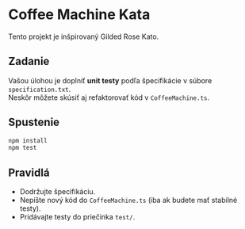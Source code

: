# Coffee Machine Kata

Tento projekt je inšpirovaný Gilded Rose Kato.

## Zadanie

Vašou úlohou je doplniť **unit testy** podľa špecifikácie v súbore `specification.txt`.  
Neskôr môžete skúsiť aj refaktorovať kód v `CoffeeMachine.ts`.

## Spustenie

```bash
npm install
npm test
```

## Pravidlá

- Dodržujte špecifikáciu.
- Nepíšte nový kód do `CoffeeMachine.ts` (iba ak budete mať stabilné testy).
- Pridávajte testy do priečinka `test/`.
